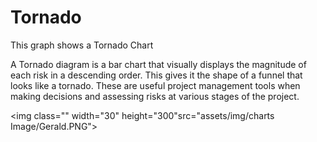 # Tornado

This graph shows a Tornado Chart

A Tornado diagram is a bar chart that visually displays the magnitude of each risk in a descending order. This gives it the shape of a funnel that looks like a tornado. These are useful project management tools when making decisions and assessing risks at various stages of the project.

<img class="" width="30" height="300"src="assets/img/charts Image/Gerald.PNG"></img>
